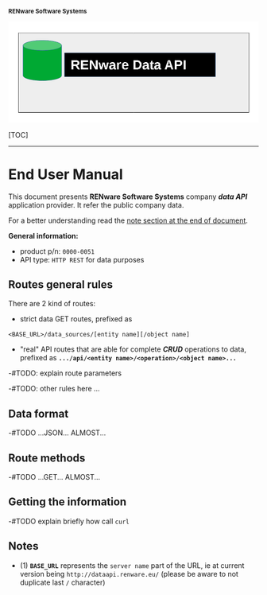 <small markdown>**RENware Software Systems**</small>

![data_api_logo](pictures/dataAPI_logo.png)



[TOC]

***

# End User Manual

This document presents **RENware Software Systems** company ***data API*** application provider. It refer the public company data.

For a better understanding read the [note section at the end of document](#notes).

**General information:**

* product p/n: `0000-0051`
* API type: `HTTP REST` for data purposes



## Routes general rules

There are 2 kind of routes:

* strict data GET routes, prefixed as
```
<BASE_URL>/data_sources/[entity name][/object name]
```

* "real" API routes that are able for complete ***CRUD*** operations to data, prefixed as **`.../api/<entity name>/<operation>/<object name>...`**


-#TODO: explain route parameters

-#TODO: other rules here ...




## Data format

-#TODO ...JSON... ALMOST...




## Route methods

-#TODO ...GET... ALMOST...





## Getting the information

-#TODO explain briefly how call `curl`




## Notes

* (1) **`BASE_URL`** represents the `server name` part of the URL, ie at current version being `http://dataapi.renware.eu/` (please be aware to not duplicate last `/` character)


